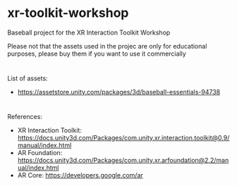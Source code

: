 
# xr-toolkit-workshop

Baseball project for the XR Interaction Toolkit Workshop


Please not that the assets used in the projec are only for educational purposes, please buy them if you want to use it commercially
#
List of assets:
 - https://assetstore.unity.com/packages/3d/baseball-essentials-94738
#
References:

 - XR Interaction Toolkit:
   https://docs.unity3d.com/Packages/com.unity.xr.interaction.toolkit@0.9/manual/index.html
 - AR Foundation: 
 https://docs.unity3d.com/Packages/com.unity.xr.arfoundation@2.2/manual/index.html
 - AR Core: https://developers.google.com/ar

